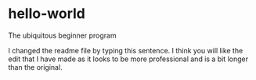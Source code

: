 # hello-world
The ubiquitous beginner program

I changed the readme file by typing this sentence.  I think you will like the edit that I have made as it looks to be more professional and is a bit longer than the original.
